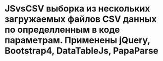 # JSvsCSV выборка из нескольких загружаемых файлов CSV данных по определленным в коде параметрам. Применены jQuery, Bootstrap4, DataTableJs, PapaParse
